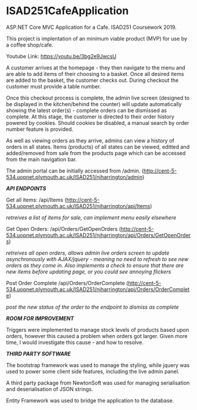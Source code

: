 # ISAD251CafeApplication

ASP.NET Core MVC Application for a Cafe. ISAD251 Coursework 2019.

This project is implentation of an minimum viable product (MVP) for use by a coffee shop/cafe. 

Youtube Link: https://youtu.be/3bg2e9JwcsU

A customer arrives at the homepage - they then navigate to the menu and are able to add items of their choosing to a basket. Once all desired items are added to the basket, the customer checks out. During checkout the customer must provide a table number.

Once this checkout process is complete, the admin live screen (designed to be displayed in the kitchen/behind the counter) will update automatically showing the latest order(s) - complete orders can be dismissed as complete. At this stage, the customer is directed to their order history powered by cookies. Should cookies be disabled, a manual search by order number feature is provided.

As well as viewing orders as they arrive, admins can view a history of orders in all states. Items (products) of all states can be viewed, editted and added/removed from sale from the products page which can be accessed from the main navigation bar. 

The admin portal can be initially accessed from /admin.           (http://cent-5-534.uopnet.plymouth.ac.uk/ISAD251/njharrington/admin)

***API ENDPOINTS***

Get all items:    /api/Items                  (http://cent-5-534.uopnet.plymouth.ac.uk/ISAD251/njharrington/api/Items)

*retreives a list of items for sale, can implement menu easily elsewhere*

Get Open Orders:  /api/Orders/GetOpenOrders   (http://cent-5-534.uopnet.plymouth.ac.uk/ISAD251/njharrington/api/Orders/GetOpenOrders)

*retreives all open orders, allows admin live orders screen to update asynchronously with AJAX/jquery - meaning no need to refresh to see new orders as they come in. Also implements a check to ensure that there are new items before updating page, or you could see annoying flickers*

Post Order Complete /api/Orders/OrderComplete (http://cent-5-534.uopnet.plymouth.ac.uk/ISAD251/njharrington/api/Orders/OrderComplete)

*post the new status of the order to the endpoint to dismiss as complete*

***ROOM FOR IMPROVEMENT***

Triggers were implemented to manage stock levels of products based upon orders, however this caused a problem when orders got larger. Given more time, I would investigate this cause - and how to resolve.

***THIRD PARTY SOFTWARE***

The bootstrap framework was used to manage the styling, while jquery was used to power some client side features, including the live admin panel.

A third party package from NewtonSoft was used for managing serialisation and deserialisation of JSON strings.

Entity Framework was used to bridge the application to the database.
